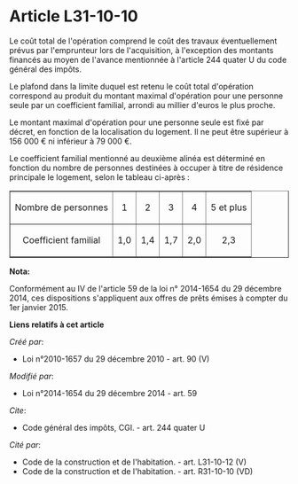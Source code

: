 # Article L31-10-10

Le coût total de l'opération comprend le coût des travaux éventuellement prévus par l'emprunteur lors de l'acquisition, à
l'exception des montants financés au moyen de l'avance mentionnée à l'article 244 quater U du code général des impôts. 

Le plafond dans la limite duquel est retenu le coût total d'opération correspond au produit du montant maximal d'opération
pour une personne seule par un coefficient familial, arrondi au millier d'euros le plus proche. 

Le montant maximal d'opération pour une personne seule est fixé par décret, en fonction de la localisation du logement. Il ne
peut être supérieur à 156 000 € ni inférieur à 79 000 €. 

Le coefficient familial mentionné au deuxième alinéa est déterminé en fonction du nombre de personnes destinées à occuper à
titre de résidence principale le logement, selon le tableau ci-après : 

<table border="1">
    <tbody>
      <tr>
        <td align="center">

Nombre de personnes 

</td>
        <td align="center">

1 

</td>
        <td align="center">

2 

</td>
        <td align="center">

3 

</td>
        <td align="center">

4 

</td>
        <td align="center">

5 et plus 

</td>
      </tr>
      <tr>
        <td align="center">

Coefficient familial 

</td>
        <td align="center">

1,0 

</td>
        <td align="center">

1,4 

</td>
        <td align="center">

1,7 

</td>
        <td align="center">

2,0 

</td>
        <td align="center">

2,3 

</td>
      </tr>
    </tbody>
  </table>

**Nota:**

Conformément au IV de l'article 59 de la loi n° 2014-1654 du 29 décembre 2014, ces dispositions s'appliquent aux offres de
prêts émises à compter du 1er janvier 2015.

**Liens relatifs à cet article**

_Créé par_:

  - Loi n°2010-1657 du 29 décembre 2010 - art. 90 (V)

_Modifié par_:

  - Loi n°2014-1654 du 29 décembre 2014 - art. 59

_Cite_:

  - Code général des impôts, CGI. - art. 244 quater U

_Cité par_:

  - Code de la construction et de l'habitation. - art. L31-10-12 (V)
  - Code de la construction et de l'habitation. - art. R31-10-10 (VD)

